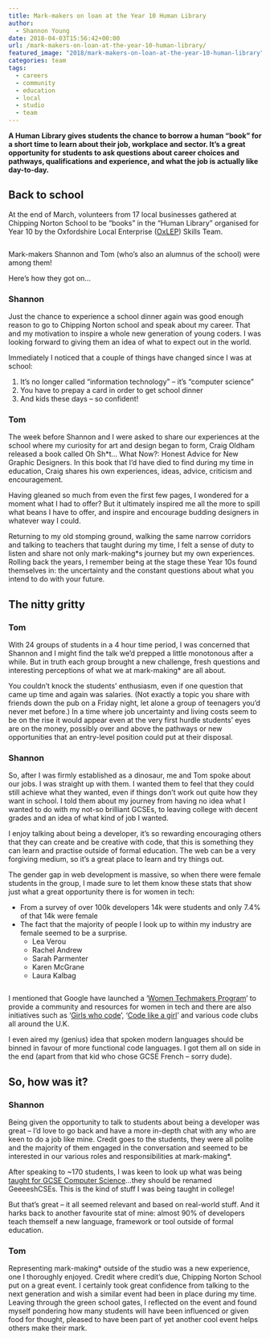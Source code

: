 ```yaml
---
title: Mark-makers on loan at the Year 10 Human Library
author:
  - Shannon Young
date: 2018-04-03T15:56:42+00:00
url: /mark-makers-on-loan-at-the-year-10-human-library/
featured_image: "2018/mark-makers-on-loan-at-the-year-10-human-library"
categories: team
tags:
  - careers
  - community
  - education
  - local
  - studio
  - team
---
```

**A Human Library gives students the chance to borrow a human “book” for a short time to learn about their job, workplace and sector. It’s a great opportunity for students to ask questions about career choices and pathways, qualifications and experience, and what the job is actually like day-to-day.**
<!--more--> 

## Back to school

At the end of March, volunteers from 17 local businesses gathered at Chipping Norton School to be “books” in the “Human Library” organised for Year 10 by the Oxfordshire Local Enterprise ([OxLEP][1]) Skills Team.

<img class=" wp-image-13127" src="https://www.mark-making.com/wp-content/uploads/2018/04/1000x400_Event.jpg" alt=""  />

Mark-makers Shannon and Tom (who’s also an alumnus of the school) were among them!

Here’s how they got on&#8230;

### Shannon

Just the chance to experience a school dinner again was good enough reason to go to Chipping Norton school and speak about my career. That and my motivation to inspire a whole new generation of young coders. I was looking forward to giving them an idea of what to expect out in the world.

Immediately I noticed that a couple of things have changed since I was at school:

  1. It’s no longer called “information technology” &#8211; it’s “computer science”
  2. You have to prepay a card in order to get school dinner
  3. And kids these days – so confident!

### Tom

The week before Shannon and I were asked to share our experiences at the school where my curiosity for art and design began to form, Craig Oldham released a book called Oh Sh*t&#8230; What Now?: Honest Advice for New Graphic Designers. In this book that I’d have died to find during my time in education, Craig shares his own experiences, ideas, advice, criticism and encouragement.

Having gleaned so much from even the first few pages, I wondered for a moment what I had to offer? But it ultimately inspired me all the more to spill what beans I have to offer, and inspire and encourage budding designers in whatever way I could.

Returning to my old stomping ground, walking the same narrow corridors and talking to teachers that taught during my time, I felt a sense of duty to listen and share not only mark-making*s journey but my own experiences. Rolling back the years, I remember being at the stage these Year 10s found themselves in: the uncertainty and the constant questions about what you intend to do with your future.

## The nitty gritty

### Tom

With 24 groups of students in a 4 hour time period, I was concerned that Shannon and I might find the talk we’d prepped a little monotonous after a while. But in truth each group brought a new challenge, fresh questions and interesting perceptions of what we at mark-making* are all about.

You couldn’t knock the students’ enthusiasm, even if one question that came up time and again was salaries. (Not exactly a topic you share with friends down the pub on a Friday night, let alone a group of teenagers you’d never met before.) In a time where job uncertainty and living costs seem to be on the rise it would appear even at the very first hurdle students’ eyes are on the money, possibly over and above the pathways or new opportunities that an entry-level position could put at their disposal.

### Shannon

So, after I was firmly established as a dinosaur, me and Tom spoke about our jobs. I was straight up with them. I wanted them to feel that they could still achieve what they wanted, even if things don’t work out quite how they want in school. I told them about my journey from having no idea what I wanted to do with my not-so brilliant GCSEs, to leaving college with decent grades and an idea of what kind of job I wanted.

I enjoy talking about being a developer, it’s so rewarding encouraging others that they can create and be creative with code, that this is something they can learn and practise outside of formal education. The web can be a very forgiving medium, so it’s a great place to learn and try things out.

The gender gap in web development is massive, so when there were female students in the group, I made sure to let them know these stats that show just what a great opportunity there is for women in tech:

  * From a survey of over 100k developers 14k were students and only 7.4% of that 14k were female
  * The fact that the majority of people I look up to within my industry are female seemed to be a surprise. 
      * Lea Verou
      * Rachel Andrew
      * Sarah Parmenter
      * Karen McGrane
      * Laura Kalbag

<img class=" wp-image-13125" src="https://www.mark-making.com/wp-content/uploads/2018/04/100x400_GirlsWhoCode.jpg" alt=""  />

I mentioned that Google have launched a ‘[Women Techmakers Program][2]’ to provide a community and resources for women in tech and there are also initiatives such as ‘[Girls who code][3]’, ‘[Code like a girl][4]’ and various code clubs all around the U.K.

I even aired my (genius) idea that spoken modern languages should be binned in favour of more functional code languages. I got them all on side in the end (apart from that kid who chose GCSE French &#8211; sorry dude).

## So, how was it?

### Shannon

Being given the opportunity to talk to students about being a developer was great &#8211; I’d love to go back and have a more in-depth chat with any who are keen to do a job like mine. Credit goes to the students, they were all polite and the majority of them engaged in the conversation and seemed to be interested in our various roles and responsibilities at mark-making*.

After speaking to ~170 students, I was keen to look up what was being [taught for GCSE Computer Science][5]…they should be renamed GeeeeshCSEs. This is the kind of stuff I was being taught in college!

But that’s great &#8211; it all seemed relevant and based on real-world stuff. And it harks back to another favourite stat of mine: almost 90% of developers teach themself a new language, framework or tool outside of formal education.

### Tom

Representing mark-making* outside of the studio was a new experience, one I thoroughly enjoyed. Credit where credit’s due, Chipping Norton School put on a great event. I certainly took great confidence from talking to the next generation and wish a similar event had been in place during my time. Leaving through the green school gates, I reflected on the event and found myself pondering how many students will have been influenced or given food for thought, pleased to have been part of yet another cool event helps others make their mark.

 [1]: https://www.oxfordshirelep.com/
 [2]: https://www.womentechmakers.com/
 [3]: https://girlswhocode.com/
 [4]: https://codelikeagirl.org/
 [5]: https://www.aqa.org.uk/subjects/computer-science-and-it/gcse/computer-science-8520/introduction